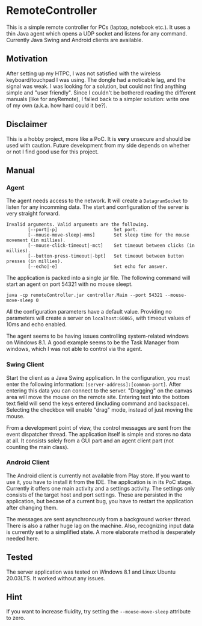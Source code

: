 # RemoteController
This is a simple remote controller for PCs (laptop, notebook etc.). It uses a thin Java agent which opens a UDP socket and listens for any command. Currently Java Swing and Android clients are available.

## Motivation
After setting up my HTPC, I was not satisfied with the wireless keyboard/touchpad I was using. The dongle had a noticable lag, and the signal was weak. I was looking for a solution, but could not find anything simple and "user friendly". Since I couldn't be bothered reading the different manuals (like for anyRemote), I falled back to a simpler solution: write one of my own (a.k.a. how hard could it be?).

## Disclaimer

This is a hobby project, more like a PoC. It is **very** unsecure and should be used with caution. Future development from my side depends on whether or not I find good use for this project.

## Manual

### Agent
The agent needs access to the network. It will create a `DatagramSocket` to listen for any incomming data. The start and configuration of the server is very straight forward.

```
Invalid arguments. Valid arguments are the following.
		[--port|-p]                     Set port.
		[--mouse-move-sleep|-mms]       Set sleep time for the mouse movement (in millies).
		[--mouse-click-timeout|-mct]    Set timeout between clicks (in millies).
		[--button-press-timeout|-bpt]   Set timeout between button presses (in millies).
		[--echo|-e]                     Set echo for answer.
```
The application is packed into a single jar file. The following command will start an agent on port 54321 with no mouse sleept.

`java -cp remoteController.jar controller.Main --port 54321 --mouse-move-sleep 0`

All the configuration parameters have a default value. Providing no parameters will create a server on `localhost:60065`, with timeout values of 10ms and echo enabled.

The agent seems to be having issues controlling system-related windows on Windows 8.1. A good example seems to be the Task Manager from windows, which I was not able to control via the agent.

### Swing Client
Start the client as a Java Swing application. In the configuration, you must enter the following information: `[server-address]:[common-port]`. After entering this data you can connect to the server. "Dragging" on the canvas area will move the mouse on the remote site. Entering text into the bottom text field will send the keys entered (including command and backspace). Selecting the checkbox will enable "drag" mode, instead of just moving the mouse.

From a development point of view, the control messages are sent from the event dispatcher thread. The application itself is simple and stores no data at all. It consists solely from a GUI part and an agent client part (not counting the main class).

### Android Client
The Android client is currently not available from Play store. If you want to use it, you have to install it from the IDE. The application is in its PoC stage. Currently it offers one main activity and a settings activity. The settings only consists of the target host and port settings. These are persisted in the application, but becase of a current bug, you have to restart the application after changing them.

The messages are sent asynchronously from a background worker thread. There is also a rather huge lag on the machine. Also, recognizing input data is currently set to a simplified state. A more elaborate method is desperately needed here.

## Tested

The server application was tested on Windows 8.1 and Linux Ubuntu 20.03LTS. It worked without any issues.

## Hint

If you want to increase fluidity, try setting the `--mouse-move-sleep` attribute to zero.

